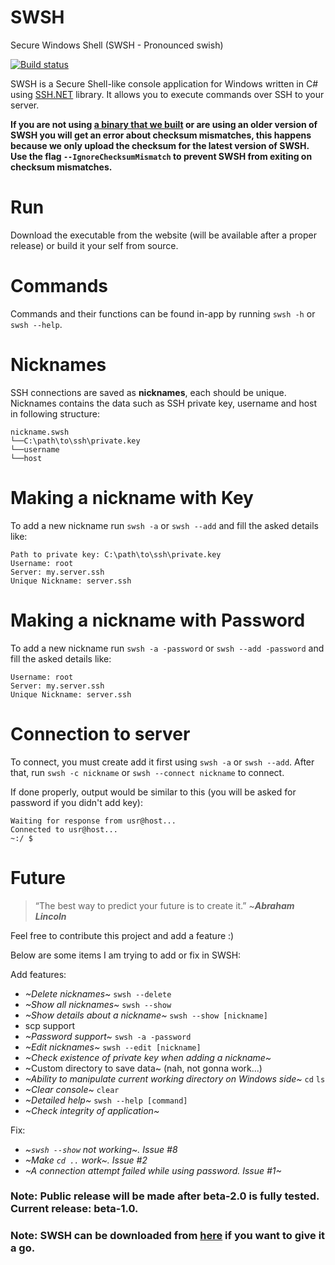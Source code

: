 # SWSH
Secure Windows Shell (SWSH - Pronounced swish)

[![Build status](https://ci.appveyor.com/api/projects/status/1rpo0bsdo53749l4?svg=true)](https://ci.appveyor.com/project/nabeelomer/swsh)

SWSH is a Secure Shell-like console application for Windows written in C# using [SSH.NET](https://github.com/sshnet/SSH.NET) library.
It allows you to execute commands over SSH to your server.

**If you are not using [a binary that we built](https://github.com/SecureWindowsShell/SWSH/releases) or are using an older version of SWSH you will get an error about checksum mismatches, this happens because we only upload the checksum for the latest version of SWSH. Use the flag `--IgnoreChecksumMismatch` to prevent SWSH from exiting on checksum mismatches.**

# Run
Download the executable from the website (will be available after a proper release) or build it your self from source.

# Commands
Commands and their functions can be found in-app by running ```swsh -h``` or ```swsh --help```.

# Nicknames
SSH connections are saved as **nicknames**, each should be unique.
Nicknames contains the data such as SSH private key, username and host in following structure:
```
nickname.swsh
└──C:\path\to\ssh\private.key
└──username
└──host
```
# Making a nickname with Key
To add a new nickname run ```swsh -a``` or ```swsh --add``` and fill the asked details like:
```
Path to private key: C:\path\to\ssh\private.key
Username: root
Server: my.server.ssh
Unique Nickname: server.ssh
```
# Making a nickname with Password
To add a new nickname run ```swsh -a -password``` or ```swsh --add -password``` and fill the asked details like:
```
Username: root
Server: my.server.ssh
Unique Nickname: server.ssh
```
# Connection to server
To connect, you must create add it first using ```swsh -a``` or ```swsh --add```. After that, run ```swsh -c nickname``` or ```swsh --connect nickname``` to connect.

If done properly, output would be similar to this (you will be asked for password if you didn't add key):
```
Waiting for response from usr@host...
Connected to usr@host...
~:/ $ 
```
# Future
> “The best way to predict your future is to create it.” ~***Abraham Lincoln***

Feel free to contribute this project and add a feature :)

Below are some items I am trying to add or fix in SWSH:

Add features:
* *~Delete nicknames~* ```swsh --delete```
* *~Show all nicknames~* ```swsh --show```
* *~Show details about a nickname~* ```swsh --show [nickname]```
* scp support
* *~Password support~* ```swsh -a -password```
* *~Edit nicknames~* ```swsh --edit [nickname]```
* *~Check existence of private key when adding a nickname~* 
* ~Custom directory to save data~ (nah, not gonna work...) 
* *~Ability to manipulate current working directory on Windows side~* ```cd``` ```ls```
* *~Clear console~* ```clear```
* *~Detailed help~* ```swsh --help [command]```
* *~Check integrity of application~*

Fix:
* *~```swsh --show``` not working~. Issue #8* 
* *~Make ```cd ..``` work~. Issue #2* 
* *~A connection attempt failed while using password. Issue #1~*
### Note: Public release will be made after beta-2.0 is fully tested. Current release: beta-1.0.
### Note: SWSH can be downloaded from [here](https://github.com/muhammadmuzzammil1998/SWSH/releases/) if you want to give it a go.
